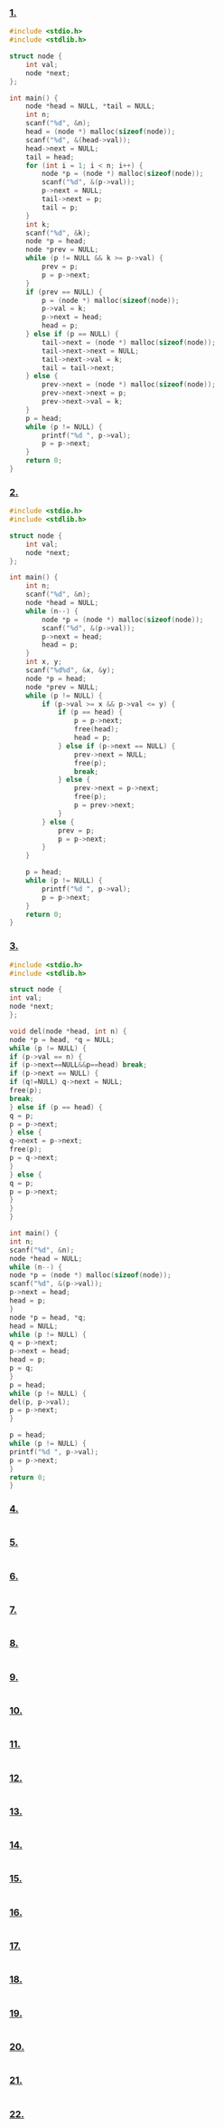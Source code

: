 ### [1.](../programs/chapter12/12.1.c)

```c
#include <stdio.h>
#include <stdlib.h>

struct node {
    int val;
    node *next;
};

int main() {
    node *head = NULL, *tail = NULL;
    int n;
    scanf("%d", &n);
    head = (node *) malloc(sizeof(node));
    scanf("%d", &(head->val));
    head->next = NULL;
    tail = head;
    for (int i = 1; i < n; i++) {
        node *p = (node *) malloc(sizeof(node));
        scanf("%d", &(p->val));
        p->next = NULL;
        tail->next = p;
        tail = p;
    }
    int k;
    scanf("%d", &k);
    node *p = head;
    node *prev = NULL;
    while (p != NULL && k >= p->val) {
        prev = p;
        p = p->next;
    }
    if (prev == NULL) {
        p = (node *) malloc(sizeof(node));
        p->val = k;
        p->next = head;
        head = p;
    } else if (p == NULL) {
        tail->next = (node *) malloc(sizeof(node));
        tail->next->next = NULL;
        tail->next->val = k;
        tail = tail->next;
    } else {
        prev->next = (node *) malloc(sizeof(node));
        prev->next->next = p;
        prev->next->val = k;
    }
    p = head;
    while (p != NULL) {
        printf("%d ", p->val);
        p = p->next;
    }
    return 0;
}
```

### [2.](../programs/chapter12/12.2.c)

```c
#include <stdio.h>
#include <stdlib.h>

struct node {
    int val;
    node *next;
};

int main() {
    int n;
    scanf("%d", &n);
    node *head = NULL;
    while (n--) {
        node *p = (node *) malloc(sizeof(node));
        scanf("%d", &(p->val));
        p->next = head;
        head = p;
    }
    int x, y;
    scanf("%d%d", &x, &y);
    node *p = head;
    node *prev = NULL;
    while (p != NULL) {
        if (p->val >= x && p->val <= y) {
            if (p == head) {
                p = p->next;
                free(head);
                head = p;
            } else if (p->next == NULL) {
                prev->next = NULL;
                free(p);
                break;
            } else {
                prev->next = p->next;
                free(p);
                p = prev->next;
            }
        } else {
            prev = p;
            p = p->next;
        }
    }

    p = head;
    while (p != NULL) {
        printf("%d ", p->val);
        p = p->next;
    }
    return 0;
}
```

### [3.](../programs/chapter12/12.3.c)

```c
#include <stdio.h>
#include <stdlib.h>

struct node {
int val;
node *next;
};

void del(node *head, int n) {
node *p = head, *q = NULL;
while (p != NULL) {
if (p->val == n) {
if (p->next==NULL&&p==head) break;
if (p->next == NULL) {
if (q!=NULL) q->next = NULL;
free(p);
break;
} else if (p == head) {
q = p;
p = p->next;
} else {
q->next = p->next;
free(p);
p = q->next;
}
} else {
q = p;
p = p->next;
}
}
}

int main() {
int n;
scanf("%d", &n);
node *head = NULL;
while (n--) {
node *p = (node *) malloc(sizeof(node));
scanf("%d", &(p->val));
p->next = head;
head = p;
}
node *p = head, *q;
head = NULL;
while (p != NULL) {
q = p->next;
p->next = head;
head = p;
p = q;
}
p = head;
while (p != NULL) {
del(p, p->val);
p = p->next;
}

p = head;
while (p != NULL) {
printf("%d ", p->val);
p = p->next;
}
return 0;
}
```

### [4.](../programs/chapter12/12.4.c)

```c

```

### [5.](../programs/chapter12/12.5.c)

```c

```

### [6.](../programs/chapter12/12.6.c)

```c

```

### [7.](../programs/chapter12/12.7.c)

```c

```

### [8.](../programs/chapter12/12.8.c)

```c

```

### [9.](../programs/chapter12/12.9.c)

```c

```

### [10.](../programs/chapter12/12.10.c)

```c

```

### [11.](../programs/chapter12/12.11.c)

```c

```

### [12.](../programs/chapter12/12.12.c)

```c

```

### [13.](../programs/chapter12/12.13.c)

```c

```

### [14.](../programs/chapter12/12.14.c)

```c

```

### [15.](../programs/chapter12/12.15.c)

```c

```

### [16.](../programs/chapter12/12.16.c)

```c

```

### [17.](../programs/chapter12/12.17.c)

```c

```

### [18.](../programs/chapter12/12.18.c)

```c

```

### [19.](../programs/chapter12/12.19.c)

```c

```

### [20.](../programs/chapter12/12.20.c)

```c

```

### [21.](../programs/chapter12/12.21.c)

```c

```

### [22.](../programs/chapter12/12.22.c)

```c

```


